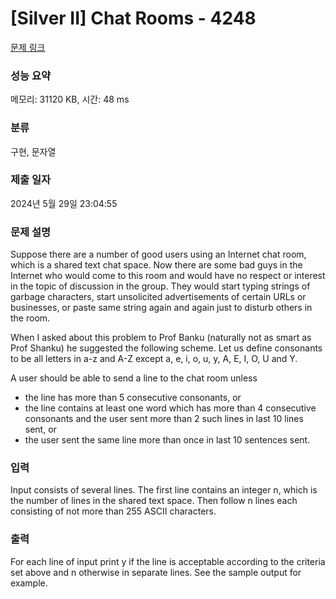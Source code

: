 # [Silver II] Chat Rooms - 4248 

[문제 링크](https://www.acmicpc.net/problem/4248) 

### 성능 요약

메모리: 31120 KB, 시간: 48 ms

### 분류

구현, 문자열

### 제출 일자

2024년 5월 29일 23:04:55

### 문제 설명

<p>Suppose there are a number of good users using an Internet chat room, which is a shared text chat space. Now there are some bad guys in the Internet who would come to this room and would have no respect or interest in the topic of discussion in the group. They would start typing strings of garbage characters, start unsolicited advertisements of certain URLs or businesses, or paste same string again and again just to disturb others in the room. </p>

<p>When I asked about this problem to Prof Banku (naturally not as smart as Prof Shanku) he suggested the following scheme. Let us define consonants to be all letters in a-z and A-Z except a, e, i, o, u, y, A, E, I, O, U and Y. </p>

<p>A user should be able to send a line to the chat room unless </p>

<ul>
	<li>the line has more than 5 consecutive consonants, or </li>
	<li>the line contains at least one word which has more than 4 consecutive consonants and the user sent more than 2 such lines in last 10 lines sent, or </li>
	<li>the user sent the same line more than once in last 10 sentences sent. </li>
</ul>

### 입력 

 <p>Input consists of several lines. The first line contains an integer n, which is the number of lines in the shared text space. Then follow n lines each consisting of not more than 255 ASCII characters.</p>

<p> </p>

### 출력 

 <p>For each line of input print y if the line is acceptable according to the criteria set above and n otherwise in separate lines. See the sample output for example.</p>

<p> </p>

